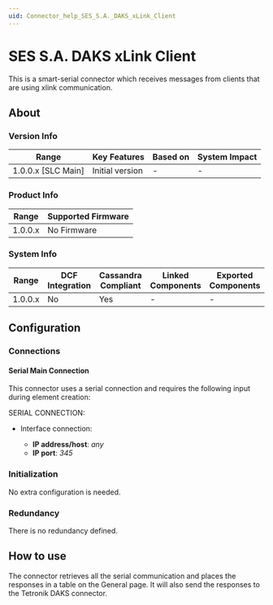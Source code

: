 ```yaml
---
uid: Connector_help_SES_S.A._DAKS_xLink_Client
---
```


# SES S.A. DAKS xLink Client

This is a smart-serial connector which receives messages from clients that are using xlink communication.

## About

### Version Info

| Range                | Key Features     | Based on     | System Impact     |
|----------------------|------------------|--------------|-------------------|
| 1.0.0.x \[SLC Main\] | Initial version  | \-           | \-                |

### Product Info

| Range     | Supported Firmware     |
|-----------|------------------------|
| 1.0.0.x   | No Firmware            |

### System Info

| Range     | DCF Integration     | Cassandra Compliant     | Linked Components     | Exported Components     |
|-----------|---------------------|-------------------------|-----------------------|-------------------------|
| 1.0.0.x   | No                  | Yes                     | \-                    | \-                      |

## Configuration

### Connections

#### Serial Main Connection

This connector uses a serial connection and requires the following input during element creation:

SERIAL CONNECTION:

- Interface connection:

  - **IP address/host**: *any*
  - **IP port**: *345*

### Initialization

No extra configuration is needed.

### Redundancy

There is no redundancy defined.

## How to use

The connector retrieves all the serial communication and places the responses in a table on the General page. It will also send the responses to the Tetronik DAKS connector.
